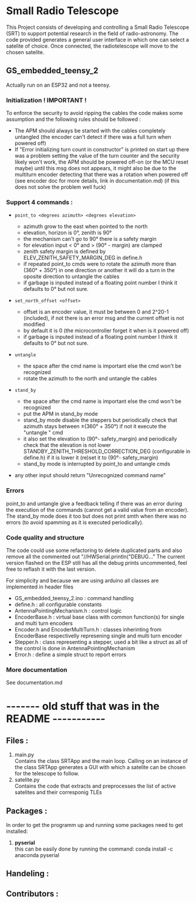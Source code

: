 # Small Radio Telescope

This Project consists of developing and controlling a Small Radio Telescope (SRT) to support potential research in the field of radio-astronomy. 
The code provided generates a general user interface in which one can select a satelite of choice. Once connected, the radiotelescope will move to the 
chosen satelite. 

## GS_embedded_teensy_2
Actually run on an ESP32 and not a teensy.

### Initialization ! IMPORTANT !
To enforce the security to avoid ripping the cables the code makes some assumption and the following rules should be followed :

- The APM should always be started with the cables completely untangled (the encoder can't detect if there was a full turn when powered off)
- If "Error initializing turn count in constructor" is printed on start up there was a problem setting the value of the turn counter and the security likely won't work, the APM should be powered off-on (or the MCU reset maybe) until this msg does not appears, it might also be due to the multiturn encoder detecting that there was a rotation when powered off (see encoder doc for more details, link in documentation.md) (if this does not solve the problem well fuck)

### Support 4 commands :

- `point_to <degrees azimuth> <degrees elevation>`
  - azimuth grow to the east when pointed to the north
  - elevation, horizon is 0°, zenith is 90° 
  - the mechanism can't go to 90° there is a safety margin
  - for elevation input < 0° and > (90° - margin) are clamped
  - zenith safety margin is defined by ELEV_ZENITH_SAFETY_MARGIN_DEG in define.h
  - if repeated point_to cmds were to rotate the azimuth more than (360° + 350°) in one direction or another it will do a turn in the oposite direction to untangle the cables
  - if garbage is inputed instead of a floating point number I think it defaults to 0° but not sure.

- `set_north_offset <offset>`
    - offset is an encoder value, it must be between 0 and 2^20-1 (included), if not there is an error msg and the current offset is not modified
    - by default it is 0 (the microcontroller forget it when is it powered off)
    - if garbage is inputed instead of a floating point number I think it defaults to 0° but not sure.

- `untangle `
  - the space after the cmd name is important else the cmd won't be recognized
  - rotate the azimuth to the north and untangle the cables

- `stand_by `
  - the space after the cmd name is important else the cmd won't be recognized
  - put the APM in stand_by mode
  - stand_by mode disable the steppers but periodically check that azimuth stays between ±(360° + 350°) if not it execute the "untangle " cmd
  - it also set the elevation to (90°- safety_margin) and periodically check that the elevation is not lower STANDBY_ZENITH_THRESHOLD_CORRECTION_DEG (configurable in define.h) if it is lower it (re)set it to (90°- safety_margin)
  - stand_by mode is interrupted by point_to and untangle cmds

- any other input should return "Unrecognized command name"

### Errors
point_to and untangle give a feedback telling if there was an error during the execution of the commands (cannot get a valid value from an encoder). The stand_by mode does it too but does not print smth when there was no errors (to avoid spamming as it is executed periodically).

### Code quality and structure
The code could use some refactoring to delete duplicated parts and also remove all the commented out "//HWSerial.println("DEBUG..."
The current version flashed on the ESP still has all the debug prints uncommented, feel free to reflash it with the last version.

For simplicity and because we are using arduino all classes are implemented in header files

- GS_embedded_teensy_2.ino : command handling
- define.h : all configurable constants
- AntennaPointingMechanism.h : control logic
- EncoderBase.h : virtual base class with common function(s) for single and multi turn encoders
- Encoder.h and EncoderMultiTurn.h : classes inherinting from EncoderBase respectivelly represening single and multi turn encoder
- Stepper.h : class representing a stepper, used a bit like a struct as all of the control is done in AntennaPointingMechanism
- Error.h : define a simple struct to report errors

### More documentation
See documentation.md


# ------- old stuff that was in the README -----------

## Files : 
1) main.py <br>
    Contains the class SRTApp and the main loop. Calling on an instance of the class SRTApp generates a GUI with which a satelite can be chosen for the telescope to follow.
2) satelite.py <br>
    Contains the code that extracts and preprocesses the list of active satelites and their corresponig TLEs


## Packages : 
In order to get the programm up and running some packages need to get installed: 

1) **pyserial**<br>
   this can be easily done by running the command: conda install -c anaconda pyserial



## Handeling : 


## Contributors : 

